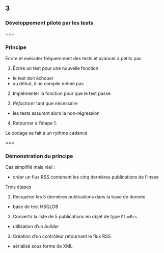 <!-- .slide: data-background-image="images/swcraftmanship.jpg" data-background-size="100%" class="chapter" -->
## 3
### Développement piloté par les tests

===

<!-- .slide: class="slide" -->
### Principe 

Écrire et exécuter fréquemment des tests et avancer à petits pas

 1. Écrire un test pour une nouvelle fonction
  - le test doit échouer
  - au début, il ne compile même pas
 
 2. Implémenter la fonction pour que le test passe
 
 3. _Refactorer_ tant que nécessaire
  - les tests assurent alors la non-régression
  
 4. Retourner à l’étape 1.

Le codage se fait à un rythme cadancé

===

<!-- .slide: class="slide" -->
### Démonstration du principe
 
Cas simplifié mais réel :

 - créer un flux RSS contenant les cinq dernières publications de l’Insee

Trois étapes

 1. Récupérer les 5 dernières publications dans la base de donnée
  - base de test HSQLDB
 
 2. Convertir la liste de 5 publications en objet de type `FluxRss`
  - utilisation d’un _builder_
  
 3. Création d’un contrôleur retournant le flux RSS
  - sérialisé sous forme de XML